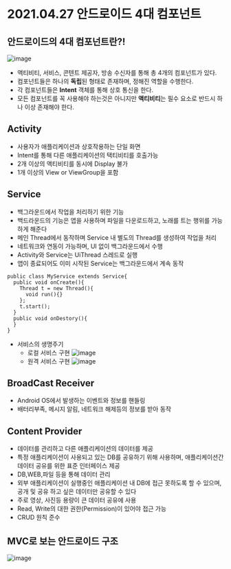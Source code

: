 # 2021.04.27 안드로이드 4대 컴포넌트

## 안드로이드의 4대 컴포넌트란?!
![image](https://user-images.githubusercontent.com/81352078/116172163-2a592780-a745-11eb-888b-bde690a24d28.png)
- 액티비티, 서비스, 콘텐트 제공자, 방송 수신자를 통해 총 4개의 컴포넌트가 있다.
- 컴포넌트들은 하나의 **독립**된 형태로 존재하며, 정해진 역할을 수행한다.
- 각 컴포넌트들은 **Intent** 객체를 통해 상호 통신을 한다.
- 모든 컴포넌트를 꼭 사용해야 하는것은 아니지만 **액티비티**는 필수 요소로 반드시 하나 이상 존재해야 한다.

## Activity
- 사용자가 애플리케이션과 상호작용하는 단일 화면
- Intent를 통해 다른 애플리케이션의 택티비티를 호출가능
- 2개 이상의 액티비티를 동시에 Display 불가
- 1개 이상의 View or ViewGroup을 포함

## Service
- 백그라운드에서 작업을 처리하기 위한 기능
- 백드라운드의 기능은 앱을 사용하며 파일을 다운로드하고, 노래를 트는 행위를 가능하게 해준다
- 메인 Thread에서 동작하며 Service 내 별도의 Thread를 생성하여 작업을 처리
- 네트워크와 연동이 가능하며, UI 없이 백그라운드에서 수행
- Activity와 Service는 UiThread 스레드로 실행
- 앱이 종료되어도 이미 시작된 Service는 백그라운드에서 계속 동작
```
public class MyService extends Service{
  public void onCreate(){
    Thread t = new Thread(){
      void run(){}
    };
    t.start();
  }
  public void onDestory(){
  }
}
```
- 서비스의 생명주기
  - 로컬 서비스 구현
  ![image](https://user-images.githubusercontent.com/81352078/116173533-b704e500-a747-11eb-9ef4-fe39e24ebe17.png)
  - 원격 서비스 구현
  ![image](https://user-images.githubusercontent.com/81352078/116173567-ca17b500-a747-11eb-8004-c34913d87461.png)

## BroadCast Receiver
- Android OS에서 발생하는 이벤트와 정보를 핸들링
- 배터리부족, 메시지 알림, 네트워크 해제등의 정보를 받아 동작

## Content Provider
- 데이터를 관리하고 다른 애플리케이션의 데이터를 제공
- 특정 애플리케이션이 사용되고 있는 DB를 공유하기 위해 사용하며, 애플리케이션간 데이터 공유를 위한 표준 인터페이스 제공
- DB,WEB,파일 등을 통해 데이터 관리
- 외부 애플리케이션이 실행중인 애플리케이션 내 DB에 접근 못하도록 할 수 있으며, 공개 및 공유 하고 싶은 데이터만 공유할 수 있다
- 주로 영상, 사진등 용량이 큰 데이터 공유에 사용
- Read, Write의 대한 권한(Permission)이 있어야 접근 가능
- CRUD 원칙 준수

## MVC로 보는 안드로이드 구조
![image](https://user-images.githubusercontent.com/81352078/116173339-5bd2f280-a747-11eb-9c6d-aa3d3002533d.png)
